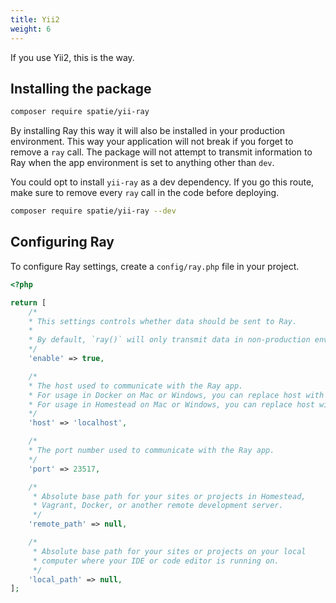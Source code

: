 ```yaml
---
title: Yii2
weight: 6
---
```


If you use Yii2, this is the way.

## Installing the package

```bash
composer require spatie/yii-ray
```

By installing Ray this way it will also be installed in your production environment. This way your application will not break if you forget to remove a `ray` call.  The package will not attempt to transmit information to Ray when the app environment is set to anything other than `dev`.

You could opt to install `yii-ray` as a dev dependency. If you go this route, make sure to remove every `ray` call in the code before deploying.

```bash
composer require spatie/yii-ray --dev
```

## Configuring Ray

To configure Ray settings, create a `config/ray.php` file in your project.

```php
<?php

return [
    /*
    * This settings controls whether data should be sent to Ray.
    *
    * By default, `ray()` will only transmit data in non-production environments.
    */
    'enable' => true,

    /*
    * The host used to communicate with the Ray app.
    * For usage in Docker on Mac or Windows, you can replace host with 'host.docker.internal'
    * For usage in Homestead on Mac or Windows, you can replace host with '10.0.2.2'
    */
    'host' => 'localhost',

    /*
    * The port number used to communicate with the Ray app.
    */
    'port' => 23517,

    /*
     * Absolute base path for your sites or projects in Homestead,
     * Vagrant, Docker, or another remote development server.
     */
    'remote_path' => null,

    /*
     * Absolute base path for your sites or projects on your local
     * computer where your IDE or code editor is running on.
     */
    'local_path' => null,
];

```
